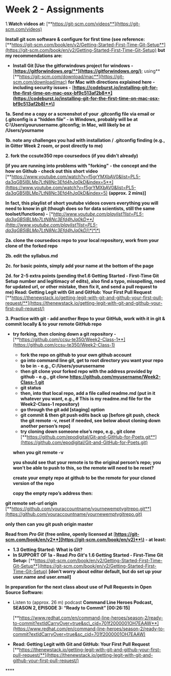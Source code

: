 # Week 2 - Assignments

1.**Watch videos at:** [**https://git-scm.com/videos**](https://git-scm.com/videos)

**Install git scm software & configure for first time \(see reference:** [**https://git-scm.com/book/en/v2/Getting-Started-First-Time-Git-Setup**](https://git-scm.com/book/en/v2/Getting-Started-First-Time-Git-Setup) **but my recommendations are:** 

* **Install Git \[Use the gitforwindows project for windows -** [**https://gitforwindows.org/**](https://gitforwindows.org/)**; using** [**https://git-scm.com/download/mac**](https://git-scm.com/download/mac) **for Mac with directions explained here - including security issues -** [**https://codeburst.io/installing-git-for-the-first-time-on-mac-osx-bf9c513af2b8**](https://codeburst.io/installing-git-for-the-first-time-on-mac-osx-bf9c513af2b8)**\]**

**1a. Send me a copy or a screenshot of your .gitconfig file via email or  \(.gitconfig is a “hidden file” - in Windows, probably will be at C:\Users\yourusername\.gitconfig; in Mac, will likely be at /Users/yourname**

**1b. note any challenges you had with installation / .gitconfig finding \(e.g., in Gitter Week 2 room, or post directly to me\)**

**2. fork the ccsute350 repo coursedocs \(if you didn’t already\)**

**\[if you are running into problems with "forking" - the concept and the how on Github - check out this short video** [**https://www.youtube.com/watch?v=f5grYMXbAV0&list=PL5-da3qGB5IBLMp7LtN8Nc3Efd4hJq0kD&index=5**](https://www.youtube.com/watch?v=f5grYMXbAV0&list=PL5-da3qGB5IBLMp7LtN8Nc3Efd4hJq0kD&index=5) **\(approx. 2 mins\)\]**

**In fact, this playlist of short youtube videos covers everything you will need to know in git \(though does so for data scientists, still the same toolset/functions\) -** [**http://www.youtube.com/playlist?list=PL5-da3qGB5IBLMp7LtN8Nc3Efd4hJq0kD**](http://www.youtube.com/playlist?list=PL5-da3qGB5IBLMp7LtN8Nc3Efd4hJq0kD)\*\*\*\*

**2a. clone the coursedocs repo to your local repository, work from your clone of the forked repo**

**2b. edit the syllabus.md** 

 **2c. for basic points, simply add your name at the bottom of the page**

 **2d. for 2-5 extra points \(pending the1.6 Getting Started - First-Time Git Setup number and legitimacy of edits\), also find a typo, misspelling, need for updated url, or other mistake, then fix it, and send a pull request to me\) Read: Getting Legit with Git and GitHub: Your First Pull Request** [**https://thenewstack.io/getting-legit-with-git-and-github-your-first-pull-request/**](https://thenewstack.io/getting-legit-with-git-and-github-your-first-pull-request/)

**3. Practice with git - add another Repo to your GitHub, work with it in git & commit locally & to your remote GitHub repo** 

* **try forking, then cloning down a git repository -** [**https://github.com/ccsu-te350/Week2-Class-1**](https://github.com/ccsu-te350/Week2-Class-1)
  * **fork the repo on github to your own github account**
  * **go into command line git, get to root directory you want your repo to be in -  e.g., C:/Users/yourusername**
  * **then git clone your forked repo with the address provided by github - e.g., git clone https://github.com/myusername/Week2-Class-1.git** 
  * **git status**
  * **then, into that local repo, add a file called readme.md \(put in it whatever you want, e.g., \# This is my readme.md file for the Week2-Class-1 repository\)**
  * **go through the git add \[staging\] option**
  * **git commit & then git push edits back up \[before git push, check the git remote -v, reset if needed, see below about cloning down another person’s repo\]**
  * **try cloning down someone else’s repo, e.g., git clone** [**https://github.com/epodigital/Git-and-GitHub-for-Poets.git**](https://github.com/epodigital/Git-and-GitHub-for-Poets.git)

   **when you git remote -v**

   **you should see that your remote is to the original person’s repo; you won’t be able to push to this, so the remote will need to be reset?**

   **create your empty repo at github to be the remote for your cloned version of the repo**

    **copy the empty repo’s address then:** 

**git remote set-url origin** [**https://github.com/youraccountname/yournewemptygitrepo.git**](https://github.com/youraccountname/yournewemptygitrepo.git)

   **only then can you git push origin master**  


**Read from** _**Pro Git**_ **\(free online, openly licensed at** [**https://git-scm.com/book/en/v2**](https://git-scm.com/book/en/v2)**\) - at least:** 

* **1.3 Getting Started: What is Git?**
* **In SUPPORT OF 1a - Read** _**Pro Git**_**'s 1.6 Getting Started - First-Time Git Setup:** [**https://git-scm.com/book/en/v2/Getting-Started-First-Time-Git-Setup**](https://git-scm.com/book/en/v2/Getting-Started-First-Time-Git-Setup) **\[don’t worry about editor default, but do set up your user.name and user.email\]** 

**In preparation for the next class about use of Pull Requests in Open Source Software:**

* Listen to \(approx. 26 m\) podcast **Command Line Heroes Podcast, SEASON 2, EPISODE 3: “Ready to Commit” \[00:26:15\]**

  [**https://www.redhat.com/en/command-line-heroes/season-2/ready-to-commit?extIdCarryOver=true&sc\_cid=701f2000001OH7EAAW**](https://www.redhat.com/en/command-line-heroes/season-2/ready-to-commit?extIdCarryOver=true&sc_cid=701f2000001OH7EAAW)  

* **Read: Getting Legit with Git and GitHub: Your First Pull Request** [**https://thenewstack.io/getting-legit-with-git-and-github-your-first-pull-request/**](https://thenewstack.io/getting-legit-with-git-and-github-your-first-pull-request/)



\*\*\*\*




